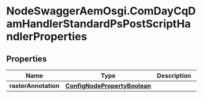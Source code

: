 # NodeSwaggerAemOsgi.ComDayCqDamHandlerStandardPsPostScriptHandlerProperties

## Properties

Name | Type | Description | Notes
------------ | ------------- | ------------- | -------------
**rasterAnnotation** | [**ConfigNodePropertyBoolean**](ConfigNodePropertyBoolean.md) |  | [optional] 


